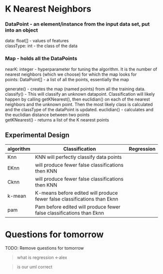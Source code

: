 # K Nearest Neighbors 

### DataPoint - an element/instance from the input data set, put into an object
data: float[] - values of features  
classType: int -  the class of the data


### Map - holds all the DataPoints
nearK: integer - hyperparameter for tuning the algorithm. It is the number of nearest neighbors (which we choose) for which the map looks for  
points: DataPoint[] - a list of all the points, essentially the map  

generate() - creates the map (named points) from all the training data.   
classify() - This will classify an unknown datapoint. Classification will likely happen by calling getKNearest(), then euclidian() on each of the nearest neighbors and the unknown point. Then the most likely class is calculated and the classType of the dataPoint is updated. 
euclidian() - calculates and the euclidian distance between two points  
getKNearest() - returns a list of the K nearest points

## Experimental Design   
| algorithm | Classification                                                           | Regression |
| --------- | ------------------------------------------------------------------------ | ---------- |
| Knn       | KNN will perfectly classify data points                                  |            |
| EKnn      | will produce fewer false classifications then KNN                        |            |
| Cknn      | will produce fewer false classifications then KNN                        |            |
| k-mean    | K-means before edited will produce fewer false classifications than Eknn |            |
| pam       | Pam before edited will produce fewer false classifications than Eknn     |            |

# Questions for tomorrow
TODO: Remove questions for tomorrow

> what is regression <-alex

> is our uml correct

> 